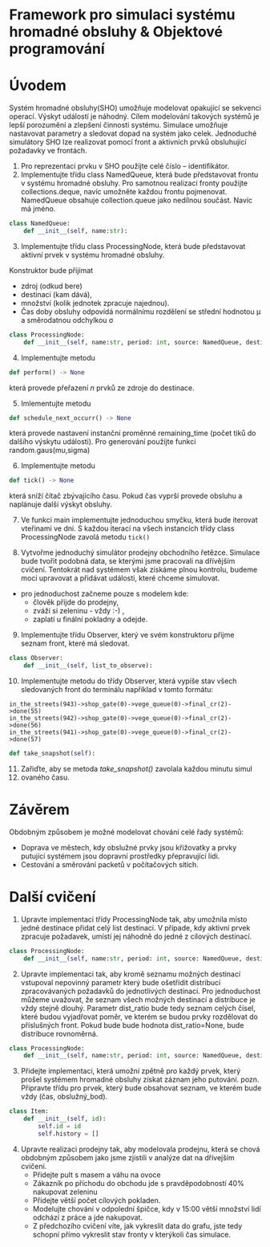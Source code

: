 # Framework pro simulaci systému hromadné obsluhy & Objektové programování

# Úvodem
Systém hromadné obsluhy(SHO) umožňuje modelovat opakující se sekvenci operací.
Výskyt událostí je náhodný.
Cílem modelování takových systémů je lepší porozumění a zlepšení činnosti systému. Simulace
umožňuje nastavovat parametry a sledovat dopad na systém jako celek.
Jednoduché simulátory SHO lze realizovat pomocí front a aktivních prvků obsluhující požadavky
ve frontách.



1. Pro reprezentaci prvku v SHO použijte celé číslo – identifikátor.
2. Implementujte třídu class NamedQueue, která bude představovat frontu v systému hromadné obsluhy. Pro samotnou realizaci fronty použijte collections.deque, navíc umožněte každou frontu pojmenovat.
NamedQueue obsahuje collection.queue jako nedílnou součást. Navíc má jméno.

```python
class NamedQueue:
    def __init__(self, name:str):
```


3. Implementujte třídu class ProcessingNode, která bude představovat aktivní prvek v systému hromadné obsluhy. 

Konstruktor bude přijímat 
- zdroj (odkud bere) 
- destinaci (kam dává),
- množství (kolik jednotek zpracuje najednou).
- Čas doby obsluhy odpovídá normálnímu rozdělení se střední hodnotou μ a směrodatnou odchylkou σ

```python
class ProcessingNode:
    def __init__(self, name:str, period: int, source: NamedQueue, destination: NamedQueue, amount=1, sigma=0.1):
```
4. Implementujte metodu 
```python
def perform() -> None 
```
která provede přeřazení _n_ prvků ze zdroje do destinace.

5. Imlementujte metodu 
```python
def schedule_next_occurr() -> None
```
která provede nastavení instanční proměnné remaining_time (počet tiků do dalšího výskytu události). Pro generování použijte funkci random.gaus(mu,sigma)

6. Implementujte metodu 
```python
def tick() -> None
```
která sníží čítač zbývajícího času. Pokud čas vyprší provede obsluhu a naplánuje další výskyt obsluhy.

7. Ve funkci main implementujte jednoduchou smyčku, která bude iterovat vteřinami ve dni. S každou
iterací na všech instancích třídy class ProcessingNode zavolá metodu `tick()`




8. Vytvořme jednoduchý simulátor prodejny obchodního řetězce. Simulace bude tvořit podobná data, se kterými jsme pracovali na dřívějším cvičení.
Tentokrát nad systémem však získáme plnou kontrolu, budeme moci upravovat a přidávat události, které chceme simulovat. 
- pro jednoduchost začneme pouze s modelem kde: 
    - člověk přijde do prodejny, 
    - zváží si zeleninu - vždy :-) , 
    - zaplatí u finální pokladny a odejde. 

9. Implementujte třídu Observer, který ve svém konstruktoru přijme seznam front, které má sledovat.
```python
class Observer:
    def __init__(self, list_to_observe):
```

10. Implementujte metodu do třídy Observer, která vypíše stav všech sledovaných front do terminálu například v tomto formátu:
```
in_the_streets(943)->shop_gate(0)->vege_queue(0)->final_cr(2)->done(55)
in_the_streets(942)->shop_gate(0)->vege_queue(0)->final_cr(2)->done(56)
in_the_streets(941)->shop_gate(0)->vege_queue(0)->final_cr(2)->done(57)
```

```python
def take_snapshot(self):
```

11. Zařiďte, aby se metoda _take_snapshot()_ zavolala každou minutu simul
12. ovaného času.


# Závěrem
Obdobným způsobem je možné modelovat chování celé řady systémů:
- Doprava ve městech, kdy obslužné prvky jsou křižovatky a prvky putující systémem jsou dopravní prostředky přepravující lidi.
- Cestování a směrování packetů v počítačových sítích.



# Další cvičení
1. Upravte implementaci třídy ProcessingNode tak, aby umožnila místo jedné destinace přidat celý list destinací. V případe, kdy aktivní prvek zpracuje požadavek, umístí jej náhodně do jedné z cílových destinací.
```python
class ProcessingNode:
    def __init__(self, name:str, period: int, source: NamedQueue, destinations: list[NamedQueue], amount=1, sigma=0.1):
```

2. Upravte implementaci tak, aby kromě seznamu možných destinací vstupoval nepovinný parametr který bude ošetřídit distribuci zpracovávaných požadavků do jednotlivých destinací. Pro jednoduchost můžeme uvažovat, že seznam všech možných destinací a distribuce je vždy stejně dlouhý. Parametr dist_ratio bude tedy seznam celých čísel, které budou vyjadřovat poměr, ve kterém se budou prvky rozdělovat do příslušných front. Pokud bude bude hodnota dist_ratio=None, bude distribuce rovnoměrná.
```python
class ProcessingNode:
    def __init__(self, name:str, period: int, source: NamedQueue, destinations: list[NamedQueue], amount=1, sigma=0.1, dist_ratio:None|list[int] = None):
```

3. Přidejte implementaci, která umožní zpětně pro každý prvek, který prošel systémem hromadné obsluhy získat záznam jeho putování. pozn. Připravte třídu pro prvek, který bude obsahovat seznam, ve kterém bude vždy (čas, obslužný_bod). 
```python
class Item:
    def __init__(self, id):
        self.id = id
        self.history = []
```
4. Upravte realizaci prodejny tak, aby modelovala prodejnu, která se chová obdobným způsobem jako jsme zjistili v analýze dat na dřívejším cvičení. 
    - Přidejte pult s masem a váhu na ovoce
    - Zákazník po příchodu do obchodu jde s pravděpodobností 40% nakupovat zeleninu
    - Přidejte větší počet cílových pokladen. 
    - Modelujte chování v odpolední špičce, kdy v 15:00 větší množství lidí odchází z práce a jde nakupovat. 
    - Z předchozího cvičení víte, jak vykreslit data do grafu, jste tedy schopní přímo vykreslit stav fronty v kterýkoli čas simulace.


